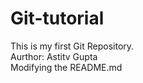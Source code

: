 # Git-tutorial
This is my first Git Repository.
<br>
Aurthor: Astitv Gupta
<br>
Modifying the README.md
<br>
<!-- 
remote: Permission to astitvgupta/Git-tutorial.git denied to Shashwatpro2021.
fatal: unable to access 'https://github.com/astitvgupta/Git-tutorial.git/': The requested URL returned error: 403
 -->